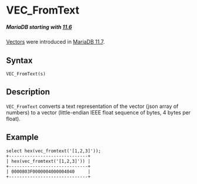 
# VEC_FromText


##### MariaDB starting with [11.6](../../../../../release-notes/mariadb-community-server/what-is-mariadb-116.md)
[Vectors](../README.md) were introduced in [MariaDB 11.7](../../../../../release-notes/mariadb-community-server/what-is-mariadb-117.md).


## Syntax


```
VEC_FromText(s)
```

## Description


`VEC_FromText` converts a text representation of the vector (json array of numbers) to a vector (little-endian IEEE float sequence of bytes, 4 bytes per float).


## Example


```
select hex(vec_fromtext('[1,2,3]')); 
+------------------------------+
| hex(vec_fromtext('[1,2,3]')) |
+------------------------------+
| 0000803F0000004000004040     |
+------------------------------+
```
